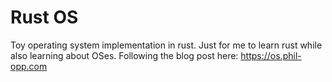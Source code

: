 # Rust OS
Toy operating system implementation in rust. Just for me to learn rust while also learning about OSes. Following the blog post here: https://os.phil-opp.com
